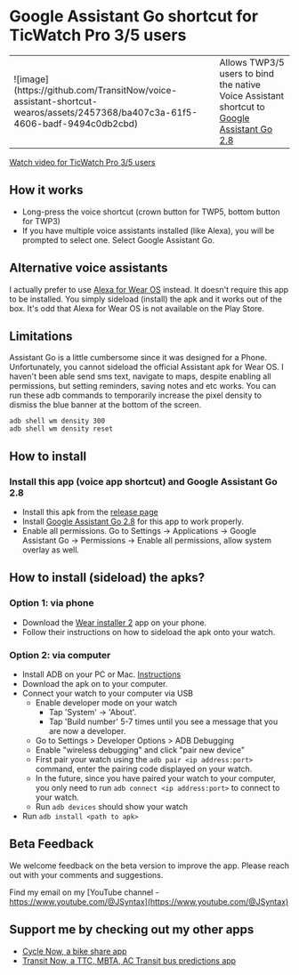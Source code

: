 # Google Assistant Go shortcut for TicWatch Pro 3/5 users
<table>
<tr>
<td>
![image](https://github.com/TransitNow/voice-assistant-shortcut-wearos/assets/2457368/ba407c3a-61f5-4606-badf-9494c0db2cbd)
</td>
<td>
Allows TWP3/5 users to bind the native Voice Assistant shortcut to <a href="https://www.apkmirror.com/apk/google-inc/google-assistant-go/google-assistant-go-2-8-0-release/">Google Assistant Go 2.8</a>
</td>
</tr>
</table>

[Watch video for TicWatch Pro 3/5 users](https://youtu.be/lqnD2iWeQBI)


## How it works
- Long-press the voice shortcut (crown button for TWP5, bottom button for TWP3)
- If you have multiple voice assistants installed (like Alexa), you will be prompted to select one. Select Google Assistant Go.

## Alternative voice assistants
I actually prefer to use [Alexa for Wear OS](https://www.apkmirror.com/apk/amazon-mobile-llc/amazon-alexa-for-smart-watches-wear-os/) instead. It doesn't require this app to be installed. You simply sideload (install) the apk and it works out of the box.
It's odd that Alexa for Wear OS is not available on the Play Store.

## Limitations
Assistant Go is a little cumbersome since it was designed for a Phone. Unfortunately, you cannot sideload the official Assistant apk for Wear OS.
I haven't been able send sms text, navigate to maps, despite enabling all permissions, but setting reminders, saving notes and etc works.
You can run these adb commands to temporarily increase the pixel density to dismiss the blue banner at the bottom of the screen.
```
adb shell wm density 300
adb shell wm density reset
```
## How to install
### Install this app (voice app shortcut) and Google Assistant Go 2.8
- Install this apk from the [release page](https://github.com/TransitNow/voice-assistant-shortcut-wearos/releases)
- Install [Google Assistant Go 2.8](https://www.apkmirror.com/apk/google-inc/google-assistant-go/google-assistant-go-2-8-0-release/) for this app to work properly.
- Enable all permissions. Go to Settings -> Applications -> Google Assistant Go -> Permissions -> Enable all permissions, allow system overlay as well.

## How to install (sideload) the apks?
### Option 1: via phone
- Download the [Wear installer 2](https://www.reddit.com/r/WearOS/comments/u9hf2m/new_app_wear_installer_2_a_free_general_purpose/) app on your phone.
- Follow their instructions on how to sideload the apk onto your watch.

### Option 2: via computer
- Install ADB on your PC or Mac. [Instructions](https://www.xda-developers.com/install-adb-windows-macos-linux/)
- Download the apk on to your computer.
- Connect your watch to your computer via USB
  - Enable developer mode on your watch
      - Tap 'System' -> 'About'.
      - Tap 'Build number' 5-7 times until you see a message that you are now a developer.
  - Go to Settings > Developer Options > ADB Debugging
  - Enable "wireless debugging" and click "pair new device"
  - First pair your watch using the `adb pair <ip address:port>` command, enter the pairing code displayed on your watch.
  - In the future, since you have paired your watch to your computer, you only need to run `adb connect <ip address:port>` to connect to your watch.
  - Run `adb devices` should show your watch
- Run `adb install <path to apk>`


## Beta Feedback
We welcome feedback on the beta version to improve the app. Please reach out with your comments and suggestions. 

Find my email on my [YouTube channel - https://www.youtube.com/@JSyntax](https://www.youtube.com/@JSyntax)  

## Support me by checking out my other apps
- [Cycle Now, a bike share app](https://cyclenowapp.com/) 
- [Transit Now, a TTC, MBTA, AC Transit bus predictions app](https://transitnowapp.com/)


